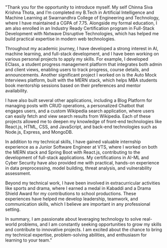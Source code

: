 "Thank you for the opportunity to introduce myself. My self Chinna Siva Krishna Thota, and I’m completed my B.Tech in Artificial Intelligence and Machine Learning at Swarnandhra College of Engineering and Technology, where I have maintained a CGPA of 7.75. Alongside my formal education, I am also enrolled in an Industry Ready Certification program in Full-Stack Development with Nxtwave Disruptive Technologies, which has helped me build practical expertise in modern web technologies.

Throughout my academic journey, I have developed a strong interest in AI, machine learning, and full-stack development, and I have been working on various personal projects to apply my skills. For example, I developed EClass, a student progress management platform that integrates both admin and client views, enabling users to track progress, course details, and announcements. Another significant project I worked on is the Auto Mock Interviews platform, built with the MERN stack, which helps MBA students book mentorship sessions based on their preferences and mentor availability.

I have also built several other applications, including a Blog Platform for managing posts with CRUD operations, a personalized Chatbot that engages users, and a custom Wikipedia search application, where users can easily fetch and view search results from Wikipedia. Each of these projects allowed me to deepen my knowledge of front-end technologies like React.js, HTML, CSS, and JavaScript, and back-end technologies such as Node.js, Express, and MongoDB.

In addition to my technical skills, I have gained valuable internship experience as a Junior Software Engineer at VTS, where I worked on both the MERN stack and Spring Boot with React.js, contributing to the development of full-stack applications. My certifications in AI-ML and Cyber Security have also provided me with practical, hands-on experience in data preprocessing, model building, threat analysis, and vulnerability assessment.

Beyond my technical work, I have been involved in extracurricular activities like sports and drama, where I earned a medal in Kabaddi and a Drama Shield Award for my contributions to school productions. These experiences have helped me develop leadership, teamwork, and communication skills, which I believe are important in any professional setting.

In summary, I am passionate about leveraging technology to solve real-world problems, and I am constantly seeking opportunities to grow my skills and contribute to innovative projects. I am excited about the chance to bring my technical expertise, problem-solving abilities, and enthusiasm for learning to your team."
